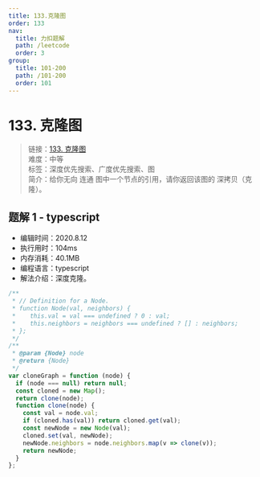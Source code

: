 ```yaml
---
title: 133.克隆图
order: 133
nav:
  title: 力扣题解
  path: /leetcode
  order: 3
group:
  title: 101-200
  path: /101-200
  order: 101
---
```


# 133. 克隆图

> 链接：[133. 克隆图](https://leetcode-cn.com/problems/clone-graph/)  
> 难度：中等  
> 标签：深度优先搜索、广度优先搜索、图  
> 简介：给你无向 连通 图中一个节点的引用，请你返回该图的 深拷贝（克隆）。

## 题解 1 - typescript

- 编辑时间：2020.8.12
- 执行用时：104ms
- 内存消耗：40.1MB
- 编程语言：typescript
- 解法介绍：深度克隆。

```typescript
/**
 * // Definition for a Node.
 * function Node(val, neighbors) {
 *    this.val = val === undefined ? 0 : val;
 *    this.neighbors = neighbors === undefined ? [] : neighbors;
 * };
 */
/**
 * @param {Node} node
 * @return {Node}
 */
var cloneGraph = function (node) {
  if (node === null) return null;
  const cloned = new Map();
  return clone(node);
  function clone(node) {
    const val = node.val;
    if (cloned.has(val)) return cloned.get(val);
    const newNode = new Node(val);
    cloned.set(val, newNode);
    newNode.neighbors = node.neighbors.map(v => clone(v));
    return newNode;
  }
};
```
